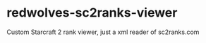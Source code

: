 redwolves-sc2ranks-viewer
=========================

Custom Starcraft 2 rank viewer, just a xml reader of sc2ranks.com